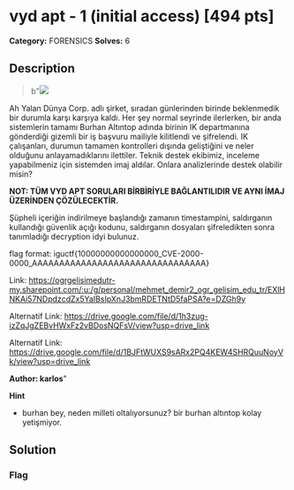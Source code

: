 # vyd apt - 1 (initial access) [494 pts]

**Category:** FORENSICS
**Solves:** 6

## Description
>b"![](https://igusiber.com.tr/files/de0a129fa3b97622ed3dd9bc59bbe0ec/1cde8b65-d9cd-43a1-8c55-6348443b003f.jpg)

Ah Yalan Dünya Corp. adlı şirket, sıradan günlerinden birinde beklenmedik bir durumla karşı karşıya kaldı. Her şey normal seyrinde ilerlerken, bir anda sistemlerin tamamı Burhan Altıntop adında birinin IK departmanına gönderdiği gizemli bir iş başvuru mailiyle kilitlendi ve şifrelendi. IK çalışanları, durumun tamamen kontrolleri dışında geliştiğini ve neler olduğunu anlayamadıklarını ilettiler. Teknik destek ekibimiz, inceleme yapabilmeniz için sistemden imaj aldılar. Onlara analizlerinde destek olabilir misin?

**NOT: TÜM VYD APT SORULARI BİRBİRİYLE BAĞLANTILIDIR VE AYNI İMAJ ÜZERİNDEN ÇÖZÜLECEKTİR.**

Şüpheli içeriğin indirilmeye başlandığı zamanın timestampini, saldırganın kullandığı güvenlik açığı kodunu, saldırganın dosyaları şifreledikten sonra tanımladığı decryption idyi bulunuz.

flag format: iguctf{10000000000000000_CVE-2000-0000_AAAAAAAAAAAAAAAAAAAAAAAAAAAAAAAA}

Link: https://ogrgelisimedutr-my.sharepoint.com/:u:/g/personal/mehmet_demir2_ogr_gelisim_edu_tr/EXlHNKAi57NDpdzcdZx5YaIBsIpXnJ3bmRDETNtD5faPSA?e=DZGh9y

Alternatif Link: https://drive.google.com/file/d/1h3zug-izZqJgZEBvHWxFz2vBDosNQFsV/view?usp=drive_link

Alternatif Link: https://drive.google.com/file/d/1BJFtWUXS9sARx2PQ4KEW4SHRQuuNoyVk/view?usp=drive_link

**Author: karlos**"

**Hint**
* burhan bey, neden milleti oltalıyorsunuz? bir burhan altıntop kolay yetişmiyor.

## Solution

### Flag

